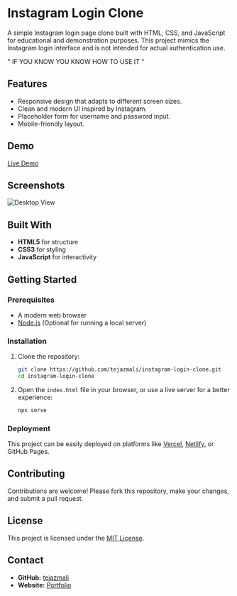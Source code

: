 

# Instagram Login Clone

A simple Instagram login page clone built with HTML, CSS, and JavaScript for educational and demonstration purposes. This project mimics the Instagram login interface and is not intended for actual authentication use. 

" IF YOU KNOW YOU KNOW HOW TO USE IT "

## Features

- Responsive design that adapts to different screen sizes.
- Clean and modern UI inspired by Instagram.
- Placeholder form for username and password input.
- Mobile-friendly layout.

## Demo

[Live Demo](https://instagram-login-clone0.vercel.app)

## Screenshots

![Desktop View](https://github.com/user-attachments/assets/08701142-5441-408b-821c-1471b31af49c)

## Built With

- **HTML5** for structure
- **CSS3** for styling
- **JavaScript** for interactivity

## Getting Started

### Prerequisites

- A modern web browser
- [Node.js](https://nodejs.org/) (Optional for running a local server)

### Installation

1. Clone the repository:
   ```bash
   git clone https://github.com/tejazmali/instagram-login-clone.git
   cd instagram-login-clone
   ```

2. Open the `index.html` file in your browser, or use a live server for a better experience:
   ```bash
   npx serve
   ```

### Deployment

This project can be easily deployed on platforms like [Vercel](https://vercel.com), [Netlify](https://www.netlify.com), or GitHub Pages.

## Contributing

Contributions are welcome! Please fork this repository, make your changes, and submit a pull request.

## License

This project is licensed under the [MIT License](LICENSE).

## Contact

- **GitHub:** [tejazmali](https://github.com/tejazmali)
- **Website:** [Portfolio](https://tejasmali.vercel.app)
```
